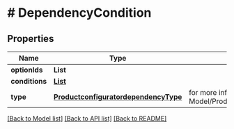 # # DependencyCondition


## Properties 


Name | Type | Description | Notes
------------ | ------------- | ------------- | -------------
**optionIds**| **List<String>** |   | [optional] [default to new ArrayList<>()]
**conditions**| [**List<DependencyCondition>**](DependencyCondition.md) |   | [optional] [default to new ArrayList<>()]
**type**| [**ProductconfiguratordependencyType**](ProductconfiguratordependencyType.md) |  for more information please, see Model/ProductconfiguratordependencyType.php  | [optional] [default to ProductconfiguratordependencyType.UNKNOWN]


[[Back to Model list]](../../README.md#models) [[Back to API list]](../../README.md#endpoints) [[Back to README]](../../README.md)

